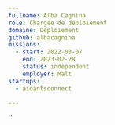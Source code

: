 ```yaml
---
fullname: Alba Cagnina
role: Chargée de déploiement
domaine: Déploiement
github: albacagnina
missions:
  - start: 2022-03-07
    end: 2023-02-28
    status: independent
    employer: Malt
startups:
  - aidantsconnect

---
```


''
